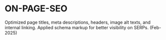 # ON-PAGE-SEO
Optimized page titles, meta descriptions, headers, image alt texts, and internal linking. Applied schema markup for better visibility on SERPs. (Feb-2025)
